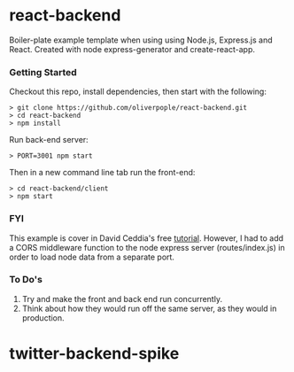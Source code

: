 # react-backend

Boiler-plate example template when using using Node.js, Express.js and React. Created with node express-generator and create-react-app.  


### Getting Started
Checkout this repo, install dependencies, then start with the following:

```
> git clone https://github.com/oliverpople/react-backend.git
> cd react-backend
> npm install
```
Run back-end server:
```
> PORT=3001 npm start
```
Then in a new command line tab run the front-end:
```
> cd react-backend/client
> npm start
```

### FYI

This example is cover in David Ceddia's free [tutorial](https://daveceddia.com/create-react-app-express-backend/). However, I had to add a CORS middleware function to the node express server (routes/index.js) in order to load node data from a separate port.

### To Do's

1) Try and make the front and back end run concurrently.
2) Think about how they would run off the same server, as they would in production.
# twitter-backend-spike
